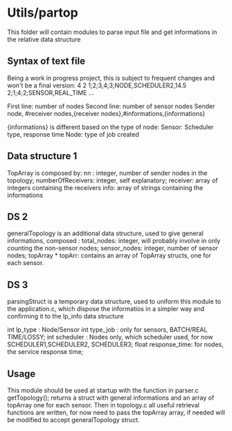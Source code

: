 # Utils/partop
This folder will contain modules to parse input file and get informations in the relative data structure
## Syntax of text file
Being a work in progress project, this is subject to frequent changes and won't be a final version:
4
2
1;2;3,4;3;NODE,SCHEDULER2,14.5
2;1;4;2;SENSOR,REAL_TIME
...

First line: number of nodes
Second line: number of sensor nodes
Sender node, #receiver nodes,{receiver nodes},#informations,{informations}

{informations} is different based on the type of node:
Sensor: Scheduler type, response time
Node: type of job created

## Data structure 1
TopArray is composed by:
nn : integer, number of sender nodes in the topology;
numberOfReceivers: integer, self explanatory;
receiver: array of integers containing the receivers
info: array of strings containing the informations

## DS 2
generalTopology is an additional data structure, used to give general informations, composed :
total_nodes: integer, will probably involve in only counting the non-sensor nodes;
sensor_nodes: integer, number of sensor nodes;
topArray * topArr: contains an array of TopArray structs, one for each sensor.

## DS 3
parsingStruct is a temporary data structure, used to uniform this module to the application.c, which dispose the informatios in a simpler way and confirming it to the lp_info data structure

int lp_type : Node/Sensor
int type_job : only for sensors, BATCH/REAL TIME/LOSSY;
int scheduler : Nodes only, which scheduler used, for now SCHEDULER1,SCHEDULER2, SCHEDULER3;
float response_time: for nodes, the service response time;



## Usage
This module should be used at startup with the function in parser.c
getTopology(); returns a struct with general informations and an array of topArray one for each sensor.
Then in topology.c all useful retrieval functions are written, for now need to pass the topArray array, if needed will be modified to accept generalTopology struct.
